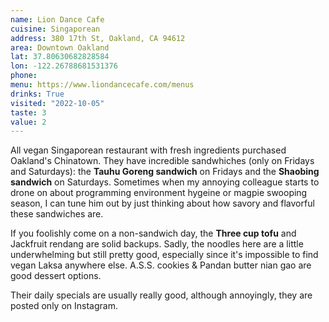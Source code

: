 ```yaml
---
name: Lion Dance Cafe
cuisine: Singaporean
address: 380 17th St, Oakland, CA 94612
area: Downtown Oakland
lat: 37.80630682828584
lon: -122.26788681531376
phone: 
menu: https://www.liondancecafe.com/menus
drinks: True
visited: "2022-10-05"
taste: 3
value: 2
---
```


All vegan Singaporean restaurant with fresh ingredients purchased Oakland's Chinatown. They have incredible sandwhiches (only on Fridays and Saturdays): the **Tauhu Goreng sandwich** on Fridays and the **Shaobing sandwich** on Saturdays. Sometimes when my annoying colleague starts to drone on about programming environment hygeine or magpie swooping season, I can tune him out by just thinking about how savory and flavorful these sandwiches are. 

If you foolishly come on a non-sandwich day, the **Three cup tofu** and Jackfruit rendang are solid backups. Sadly, the noodles here are a little underwhelming but still pretty good, especially since it's impossible to find vegan Laksa anywhere else. A.S.S. cookies & Pandan butter nian gao are good dessert options. 

Their daily specials are usually really good, although annoyingly, they are posted only on Instagram.

